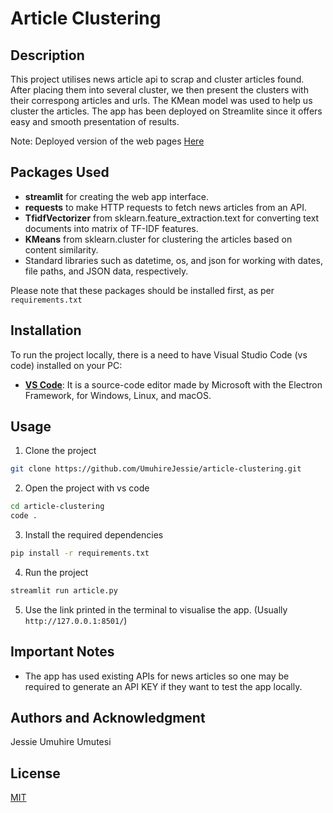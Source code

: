 # Article Clustering



## Description

This project utilises news article api to scrap and cluster articles found. After placing them into several cluster, we then present the clusters with their correspong articles and urls. The KMean model was used to help us cluster the articles. The app has been deployed on Streamlite since it offers easy and smooth presentation of results.

Note: Deployed version of the web pages [Here](https://article-clustering.streamlit.app/)

## Packages Used

- **streamlit** for creating the web app interface.
- **requests** to make HTTP requests to fetch news articles from an API.
- **TfidfVectorizer** from sklearn.feature_extraction.text for converting text documents into matrix of TF-IDF features.
- **KMeans** from sklearn.cluster for clustering the articles based on content similarity.
- Standard libraries such as datetime, os, and json for working with dates, file paths, and JSON data, respectively.

Please note that these packages should be installed first, as per `requirements.txt`

## Installation

To run the project locally, there is a need to have Visual Studio Code (vs code) installed on your PC:

- **[VS Code](https://code.visualstudio.com/download)**: It is a source-code editor made by Microsoft with the Electron Framework, for Windows, Linux, and macOS.

## Usage

1. Clone the project 

``` bash
git clone https://github.com/UmuhireJessie/article-clustering.git

```

2. Open the project with vs code

``` bash
cd article-clustering
code .
```

3. Install the required dependencies

``` bash
pip install -r requirements.txt
```


4. Run the project

``` bash
streamlit run article.py
```

5. Use the link printed in the terminal to visualise the app. (Usually `http://127.0.0.1:8501/`)


## Important Notes
- The app has used existing APIs for news articles so one may be required to generate an API KEY if they want to test the app locally.

## Authors and Acknowledgment

Jessie Umuhire Umutesi

## License
[MIT](https://choosealicense.com/licenses/mit/)
